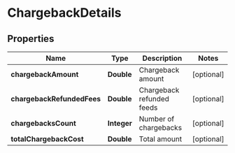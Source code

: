 
# ChargebackDetails

## Properties
Name | Type | Description | Notes
------------ | ------------- | ------------- | -------------
**chargebackAmount** | **Double** | Chargeback amount |  [optional]
**chargebackRefundedFees** | **Double** | Chargeback refunded feeds |  [optional]
**chargebacksCount** | **Integer** | Number of chargebacks |  [optional]
**totalChargebackCost** | **Double** | Total amount |  [optional]



